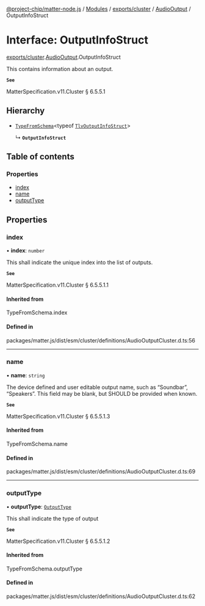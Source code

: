 [@project-chip/matter-node.js](../README.md) / [Modules](../modules.md) / [exports/cluster](../modules/exports_cluster.md) / [AudioOutput](../modules/exports_cluster.AudioOutput.md) / OutputInfoStruct

# Interface: OutputInfoStruct

[exports/cluster](../modules/exports_cluster.md).[AudioOutput](../modules/exports_cluster.AudioOutput.md).OutputInfoStruct

This contains information about an output.

**`See`**

MatterSpecification.v11.Cluster § 6.5.5.1

## Hierarchy

- [`TypeFromSchema`](../modules/exports_tlv.md#typefromschema)\<typeof [`TlvOutputInfoStruct`](../modules/exports_cluster.AudioOutput.md#tlvoutputinfostruct)\>

  ↳ **`OutputInfoStruct`**

## Table of contents

### Properties

- [index](exports_cluster.AudioOutput.OutputInfoStruct.md#index)
- [name](exports_cluster.AudioOutput.OutputInfoStruct.md#name)
- [outputType](exports_cluster.AudioOutput.OutputInfoStruct.md#outputtype)

## Properties

### index

• **index**: `number`

This shall indicate the unique index into the list of outputs.

**`See`**

MatterSpecification.v11.Cluster § 6.5.5.1.1

#### Inherited from

TypeFromSchema.index

#### Defined in

packages/matter.js/dist/esm/cluster/definitions/AudioOutputCluster.d.ts:56

___

### name

• **name**: `string`

The device defined and user editable output name, such as “Soundbar”, “Speakers”. This field may be blank,
but SHOULD be provided when known.

**`See`**

MatterSpecification.v11.Cluster § 6.5.5.1.3

#### Inherited from

TypeFromSchema.name

#### Defined in

packages/matter.js/dist/esm/cluster/definitions/AudioOutputCluster.d.ts:69

___

### outputType

• **outputType**: [`OutputType`](../enums/exports_cluster.AudioOutput.OutputType.md)

This shall indicate the type of output

**`See`**

MatterSpecification.v11.Cluster § 6.5.5.1.2

#### Inherited from

TypeFromSchema.outputType

#### Defined in

packages/matter.js/dist/esm/cluster/definitions/AudioOutputCluster.d.ts:62
